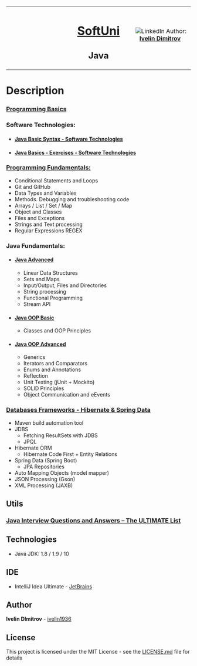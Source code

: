<table border="0" width="100%" cellspacing="1" cellpadding="3" align="center">
<tbody>
<tr>
<td align="center" width="33%"><img style="text-align: ce;" src="http://conf.softuni.bg/wp-content/uploads/2015/01/SoftUni-Logo-Flat_square-blue-300x235.png" alt="" /></td>
<td align="center" width="33%">
<h1><a href="https://softuni.bg/">SoftUni</a></h1>
<h2>Java</h2>
</td>
<td align="center" width="33%"><img src="https://avatars1.githubusercontent.com/u/4662382?s=400&u=17bf06835f75e1935dabe4bb1b1c7ae7ab589da6&v=4" alt="" />
<img src="https://www.linkedin.com/favicon.ico" alt="LinkedIn" />
Author: 
<strong>
<a title="LinkedIn Ivelin DImitrov" href="https://www.linkedin.com/in/ivelin-dimitrov-42b13a151/" target="_blank">
Ivelin Dimitrov
</a>
</strong></p>
</td>
</tr>
</tbody>
</table>

# Description

### [Programming Basics](https://github.com/ivelin1936/Java/tree/master/Programing%20Basic)

### Software Technologies:
* #### [Java Basic Syntax - Software Technologies](https://github.com/ivelin1936/Java/tree/master/Software%20Technologies/Java%20Basic%20Syntax%20-%20Software%20Technologies/src/com/company)
* #### [Java Basics - Exercises - Software Technologies](https://github.com/ivelin1936/Java/tree/master/Software%20Technologies/Java%20Basics%20-%20Exercises%20-%20Software%20Technologies/src/com/company)

### [Programming Fundamentals:](https://github.com/ivelin1936/Java/tree/master/Programming%20Fundamentals)
  - Conditional Statements and Loops
  - Git and GitHub
  - Data Types and Variables
  - Methods. Debugging and troubleshooting code
  - Arrays / List / Set / Map
  - Object and Classes
  - Files and Exceptions
  - Strings and Text processing
  - Regular Expressions REGEX
  
### Java Fundamentals:
* #### [Java Advanced](https://github.com/ivelin1936/Java/tree/master/Java%20Fundamentals/Java%20Advanced)
  - Linear Data Structures
  - Sets and Maps
  - Input/Output, Files and Directories
  - String processing
  - Functional Programming
  - Stream API
* #### [Java OOP Basic](https://github.com/ivelin1936/Java/tree/master/Java%20Fundamentals/Java%20OOP%20Basic)
  - Classes and OOP Principles
* #### [Java OOP Advanced](https://github.com/ivelin1936/Java/tree/master/Java%20Fundamentals/Java%20OOP%20Advanced)
  - Generics
  - Iterators and Comparators
  - Enums and Annotations
  - Reflection
  - Unit Testing (jUnit + Mockito)
  - SOLID Principles
  - Object Communication and eEvents

### [Databases Frameworks - Hibernate & Spring Data](https://github.com/ivelin1936/Java/tree/master/Databases%20Frameworks%20-%20Hibernate%20%26%20Spring%20Data%20-%20%D0%BC%D0%B0%D1%80%D1%82%202018)
  - Maven build automation tool
  - JDBS
    - Fetching ResultSets with JDBS
    - JPQL
  - Hibernate ORM
    - Hibernate Code First + Entity Relations
  - Spring Data (Spring Boot)
    - JPA Repositories
  - Auto Mapping Objects (model mapper)
  - JSON Processing (Gson)
  - XML Processing (JAXB)

## Utils

### [Java Interview Questions and Answers – The ULTIMATE List](https://github.com/ivelin1936/Java/blob/master/JavaUltimateList.md)

## Technologies

* Java JDK: 1.8 / 1.9 / 10 

## IDE 

* IntelliJ Idea Ultimate - [JetBrains](https://www.jetbrains.com/idea/)

## Author

**Ivelin DImitrov** - [ivelin1936](https://github.com/ivelin1936)

## License

This project is licensed under the MIT License - see the [LICENSE.md](LICENSE.md) file for details
